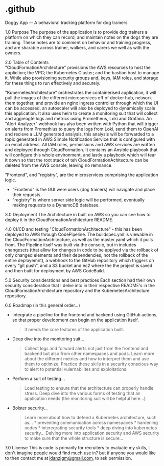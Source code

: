 # .github

Doggy App -- A behavioral tracking platform for dog trainers 

1.0 Purpose 
The purpose of the application is to provide dog trainers a platform on which they can record, and maintain notes on the dogs they are training. These notes are to comment on behavior and training progress, and are sharable across trainer, walkers, and carers we well as with the owners. 

2.0 Table of Contents  
"CloudFormationArchitecture" provisions the AWS resources to host the appliction; the VPC; the Kubernetes Cluster; and the bastion host to manage it. While also provisioning security groups and, keys, IAM roles, and storage for these things to run effectively and securely. 

"KubernetesArchitecture" orchestrates the containerised application, it will pull the images of the different microservices off of docker hub, network them together, and provide an nginx ingress controller through which the UI can be accessed, an autoscaler will also be deployed to dynamically scale this application. It also uses helm to create a monitoring suit that will collect and aggreagte logs and metrics using Prometheus, Loki and Grafana. An "Alert Analyzer" webhook has also been written with Python that will trigger on alerts from Promethius to query the logs from Loki, send them to OpenAI and recieve a LLM generated analysis, this analysis will be forwarded to a topic generated in AWS Simple Notification Service that is configured with an email address. All IAM roles, permissions and AWS services are written and deployed through CloudFormation. It contains an Ansible playbook that will configure this whole environment, and lastly a playbook which will tear it down so that the root stack of teh CloudFormationAchitecture can be deleted from the AWS console, leaving no remnance. 

"Frontend", and "registry", are the microservices comprising the application logic. 
- "Frontend" is the GUI were users (dog trainers) will navigate and place their requests.
- "registry" is where server side logic will be performed, eventually making requests to a DynamoDB database. 

3.0  Deployment 
The Architecture in built on AWS so you can see how to deploy it in the CloudFormationArchitecture README. 

4.0 CI/CD and testing 
"CloudFormationArchitecture" - this has been deployed to AWS through CodePipeline. The buildspec.yml is viewable in the CloudFormationArchitecture, as well as the master.yaml which it pulls from. The Pipeline itself was built via the console, but in includes changesets (that allow for changes in code to be applyed via the rollback of only changed elements and their dependencies, not the rollback of the entire deployemnt), a webhook to the GitHub repository which triggers on every "git push", and a S3 bucket and ec2 where the the project is saved and then built for deployment by AWS CodeBuild. 

5.0 Security considerations and best practices 
Each section had their own security consideration that I delve into in their respective README's in the CloudFormationArchitecture repository and the KubernetesArchitecture repository. 

6.0 Roadmap (in this general order...) 
- Intergrate a pipeline for the frontend and backend using GitHub actions, so that proper development can begin on the application itself.
    > It needs the core features of the application built.
- Deep dive into the monitoring suit...
    > Collect logs and forward alerts not just from the frontend and backend but also from other namespaces and pods. 
    > Learn more about the different metrics and how to interpret them and use them to optimize.
    > Practice these skills in a security conscious way to alert to potential vulernabilites and exploitations. 
- Perform a suit of testing... 
    > Load testing to ensure that the architecture can properly handle stress.
    > Deep dive into the various forms of testing that an application needs (the monitoring suit will be helpful here...)
- Bolster security... 
    > Learn more about how to defend a Kubernetes architecture, such as...
      * preventing communication across namespaces
      * hardening nodes
      * interegrating security tools
      * deep diving into kubernetes security...
    > Delving more into application security and AWS security to make sure that the whole structure is secure... 

7.0 License 
This is code is primarily for recruiters to evaluate my skills, I don't imagine people would find much use in? but if anyone you would like to then contact me at idanzigm@gmail.com, to ask permission. 
